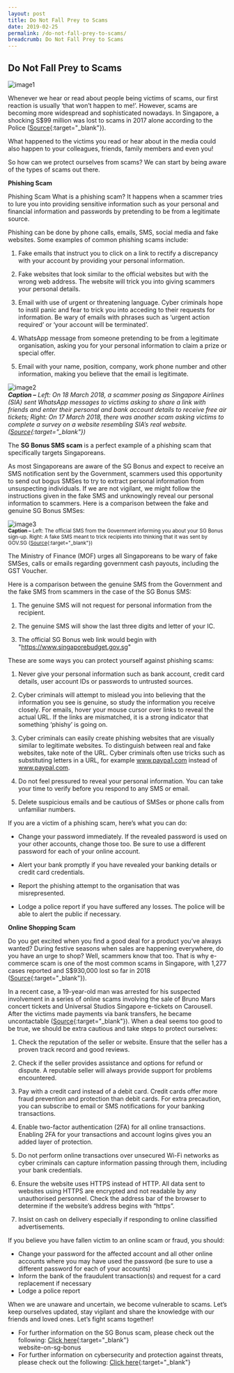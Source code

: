 ```yaml
---
layout: post
title: Do Not Fall Prey to Scams
date: 2019-02-25
permalink: /do-not-fall-prey-to-scams/
breadcrumb: Do Not Fall Prey to Scams
---
```


## Do Not Fall Prey to Scams <br>

![image1](/images/articles/do-not-fall-prey-to-scams/do-not-fall-prey-to-scams-1.jpg)


Whenever we hear or read about people being victims of scams, our first reaction is usually ‘that won’t happen to me!’.  However, scams are becoming more widespread and sophisticated nowadays. In Singapore, a shocking S$99 million was lost to scams in 2017 alone according to the Police ([Source](https://www.channelnewsasia.com/news/singapore/s-99-million-lost-to-scams-in-2017-police-9945700){:target="_blank"}).

What happened to the victims you read or hear about in the media could also happen to your colleagues, friends, family members and even you!

So how can we protect ourselves from scams? We can start by being aware of the types of scams out there.


**Phishing Scam**<br>

Phishing Scam
What is a phishing scam?  It happens when a scammer tries to lure you into providing sensitive information such as your personal and financial information and passwords by pretending to be from a legitimate source.

Phishing can be done by phone calls, emails, SMS, social media and fake websites. Some examples of common phishing scams include:

1. Fake emails that instruct you to click on a link to rectify a discrepancy with your account by providing your personal information.

2. Fake websites that look similar to the official websites but with the wrong web address. The website will trick you into giving scammers your personal details.

3. Email with use of urgent or threatening language. Cyber criminals hope to instil panic and fear to trick you into acceding to their requests for information. Be wary of emails with phrases such as ‘urgent action required’ or ‘your account will be terminated’.

4. WhatsApp message from someone pretending to be from a legitimate organisation, asking you for your personal information to claim a prize or special offer.

5. Email with your name, position, company, work phone number and other information, making you believe that the email is legitimate.

![image2](/images/articles/do-not-fall-prey-to-scams/do-not-fall-prey-to-scams-2.jpg)<br>
***Caption –** Left: On 18 March 2018, a scammer posing as Singapore Airlines (SIA) sent WhatsApp messages to victims asking to share a link with friends and enter their personal and bank account details to receive free air tickets; Right:  On 17 March 2018, there was another scam asking victims to complete a survey on a website resembling SIA’s real website. ([Source](https://www.straitstimes.com/singapore/singapore-airlines-warns-customers-against-scam-that-claims-recipients-have-won-air){:target="_blank"})*

The **SG Bonus SMS scam** is a perfect example of a phishing scam that specifically targets Singaporeans.<br>

As most Singaporeans are aware of the SG Bonus and expect to receive an SMS notification sent by the Government, scammers used this opportunity to send out bogus SMSes to try to extract personal information from unsuspecting individuals. If we are not vigilant, we might follow the instructions given in the fake SMS and unknowingly reveal our personal information to scammers. Here is a comparison between the fake and genuine SG Bonus SMSes:

![image3](/images/articles/do-not-fall-prey-to-scams/do-not-fall-prey-to-scams-3.jpg)<br>
<sub>**Caption –** Left: The official SMS from the Government informing you about your SG Bonus sign-up. Right: A fake SMS meant to trick recipients into thinking that it was sent by GOV.SG ([Source](https://www.channelnewsasia.com/news/singapore/scam-sham-sg-bonus-notifications-phishing-10807536){:target="_blank"})<sub/>

The Ministry of Finance (MOF) urges all Singaporeans to be wary of fake SMSes, calls or emails regarding government cash payouts, including the GST Voucher.

Here is a comparison between the genuine SMS from the Government and the fake SMS from scammers in the case of the SG Bonus SMS:

1. The genuine SMS will not request for personal information from the recipient.

2. The genuine SMS will show the last three digits and letter of your IC.

3. The official SG Bonus web link would begin with "https://www.singaporebudget.gov.sg"

These are some ways you can protect yourself against phishing scams:

1. Never give your personal information such as bank account, credit card details, user account IDs or passwords to untrusted sources.

2. Cyber criminals will attempt to mislead you into believing that the information you see is genuine, so study the information you receive closely. For emails, hover your mouse cursor over links to reveal the actual URL. If the links are mismatched, it is a strong indicator that something ‘phishy’ is going on. 

3. Cyber criminals can easily create phishing websites that are visually similar to legitimate websites. To distinguish between real and fake websites, take note of the URL. Cyber criminals often use tricks such as substituting letters in a URL, for example www.paypa1.com instead of www.paypal.com.

4. Do not feel pressured to reveal your personal information. You can take your time to verify before you respond to any SMS or email. 

5. Delete suspicious emails and be cautious of SMSes or phone calls from unfamiliar numbers.

If you are a victim of a phishing scam, here’s what you can do:

- Change your password immediately. If the revealed password is used on your other accounts, change those too. Be sure to use a different password for each of your online account.

- Alert your bank promptly if you have revealed your banking details or credit card credentials.

- Report the phishing attempt to the organisation that was misrepresented.

- Lodge a police report if you have suffered any losses. The police will be able to alert the public if necessary.

**Online Shopping Scam**

Do you get excited when you find a good deal for a product you’ve always wanted?  During festive seasons when sales are happening everywhere, do you have an urge to shop? Well, scammers know that too. That is why e-commerce scam is one of the most common scams in Singapore, with 1,277 cases reported and S$930,000 lost so far in 2018 ([Source](https://www.todayonline.com/singapore/e-commerce-loan-and-impersonation-scams-push-crime-rate-first-half-2018){:target="_blank"}).

In a recent case, a 19-year-old man was arrested for his suspected involvement in a series of online scams involving the sale of Bruno Mars concert tickets and Universal Studios Singapore e-tickets on Carousell.  After the victims made payments via bank transfers, he became uncontactable ([Source](https://www.channelnewsasia.com/news/singapore/bruno-mars-concert-ticket-scam-carousell-universal-studio-10929318){:target="_blank"}). When a deal seems too good to be true, we should be extra cautious and take steps to protect ourselves:
 
1. Check the reputation of the seller or website. Ensure that the seller has a proven track record and good reviews. 

2. Check if the seller provides assistance and options for refund or dispute. A reputable seller will always provide support for problems encountered.

3. Pay with a credit card instead of a debit card. Credit cards offer more fraud prevention and protection than debit cards. For extra precaution, you can subscribe to email or SMS notifications for your banking transactions.

4. Enable two-factor authentication (2FA) for all online transactions. Enabling 2FA for your transactions and account logins gives you an added layer of protection.

5. Do not perform online transactions over unsecured Wi-Fi networks as cyber criminals can capture information passing through them, including your bank credentials.

6. Ensure the website uses HTTPS instead of HTTP. All data sent to websites using HTTPS are encrypted and not readable by any unauthorised personnel. Check the address bar of the browser to determine if the website’s address begins with “https”.

7. Insist on cash on delivery especially if responding to online classified advertisements.

If you believe you have fallen victim to an online scam or fraud, you should:

- Change your password for the affected account and all other online accounts where you may have used the password (be sure to use a different password for each of your accounts)
- Inform the bank of the fraudulent transaction(s) and request for a card replacement if necessary
- Lodge a police report

When we are unaware and uncertain, we become vulnerable to scams. Let’s keep ourselves updated, stay vigilant and share the knowledge with our friends and loved ones. Let’s fight scams together!

- For further information on the SG Bonus scam, please check out the following: [Click here](https://www.gov.sg/factually/content/fake-sms-and-website-on-sg-bonus){:target="_blank"}<br>website-on-sg-bonus
- For further information on cybersecurity and protection against threats, please check out the following: [Click here](https://www.csa.gov.sg/gosafeonline){:target="_blank"}<br>

